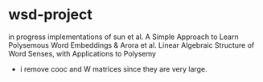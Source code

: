 # wsd-project

in progress implementations of sun et al. A Simple Approach to Learn Polysemous Word Embeddings & Arora et al. Linear Algebraic Structure of Word Senses, with Applications to Polysemy

- i remove cooc and W matrices since they are very large.
